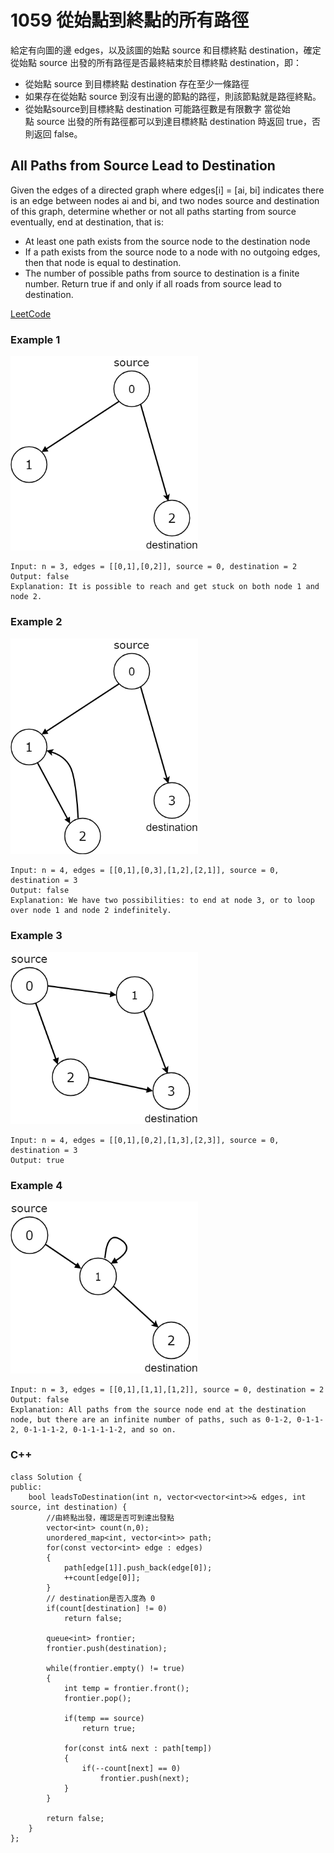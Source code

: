 # 1059 從始點到終點的所有路徑

給定有向圖的邊 edges，以及該圖的始點 source 和目標終點 destination，確定從始點 source 出發的所有路徑是否最終結束於目標終點 destination，即：

* 從始點 source 到目標終點 destination 存在至少一條路徑
* 如果存在從始點 source 到沒有出邊的節點的路徑，則該節點就是路徑終點。
* 從始點source到目標終點 destination 可能路徑數是有限數字
當從始點 source 出發的所有路徑都可以到達目標終點 destination 時返回 true，否則返回 false。

## All Paths from Source Lead to Destination

Given the edges of a directed graph where edges[i] = [ai, bi] indicates there is an edge between nodes ai and bi, and two nodes source and destination of this graph, determine whether or not all paths starting from source eventually, end at destination, that is:

* At least one path exists from the source node to the destination node
* If a path exists from the source node to a node with no outgoing edges, then that node is equal to destination.
* The number of possible paths from source to destination is a finite number.
Return true if and only if all roads from source lead to destination.

[LeetCode](https://leetcode-cn.com/all-paths-from-source-lead-to-destination/)

### Example 1

<img src="img/1059_1.png" width = "300"/>

```
Input: n = 3, edges = [[0,1],[0,2]], source = 0, destination = 2
Output: false
Explanation: It is possible to reach and get stuck on both node 1 and node 2.
```

### Example 2

<img src="img/1059_2.png" width = "300"/>

```
Input: n = 4, edges = [[0,1],[0,3],[1,2],[2,1]], source = 0, destination = 3
Output: false
Explanation: We have two possibilities: to end at node 3, or to loop over node 1 and node 2 indefinitely.
```

### Example 3

<img src="img/1059_3.png" width = "300"/>

```
Input: n = 4, edges = [[0,1],[0,2],[1,3],[2,3]], source = 0, destination = 3
Output: true
```

### Example 4

<img src="img/1059_4.png" width = "300"/>

```
Input: n = 3, edges = [[0,1],[1,1],[1,2]], source = 0, destination = 2
Output: false
Explanation: All paths from the source node end at the destination node, but there are an infinite number of paths, such as 0-1-2, 0-1-1-2, 0-1-1-1-2, 0-1-1-1-1-2, and so on.
```

### C++ 


```
class Solution {
public:
    bool leadsToDestination(int n, vector<vector<int>>& edges, int source, int destination) {
        //由終點出發，確認是否可到達出發點
        vector<int> count(n,0);
        unordered_map<int, vector<int>> path;
        for(const vector<int> edge : edges)
        {
            path[edge[1]].push_back(edge[0]);
            ++count[edge[0]];
        }
        // destination是否入度為 0
        if(count[destination] != 0)
            return false;
        
        queue<int> frontier;
        frontier.push(destination);

        while(frontier.empty() != true)
        {
            int temp = frontier.front();
            frontier.pop();

            if(temp == source)
                return true;

            for(const int& next : path[temp])
            {
                if(--count[next] == 0)
                    frontier.push(next);
            }
        }

        return false;
    }
};
```
